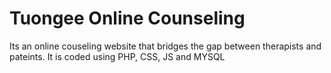 # Tuongee Online Counseling
 Its an online couseling website that bridges the gap between therapists and pateints. It is coded using PHP, CSS, JS and MYSQL
